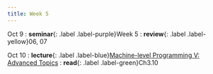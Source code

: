 ```yaml
---
title: Week 5
---
```


Oct 9
: **seminar**{: .label .label-purple}Week 5
  : **review**{: .label .label-yellow}06, 07

Oct 10
: **lecture**{: .label .label-blue}[Machine-level Programming V: Advanced Topics](/ics-fa24/assets/lec/08-machine-advanced.pdf)
  : **read**{: .label .label-green}Ch3.10
